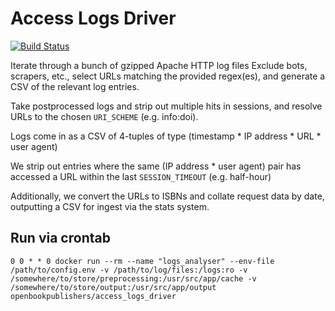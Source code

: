 # Access Logs Driver
[![Build Status](https://travis-ci.org/hirmeos/access_logs_driver.svg?branch=master)](https://travis-ci.org/hirmeos/access_logs_driver)


Iterate through a bunch of gzipped Apache HTTP log files
Exclude bots, scrapers, etc., select URLs matching the provided regex(es), and generate a CSV of the relevant log entries.

Take postprocessed logs and strip out multiple hits in sessions, and
resolve URLs to the chosen `URI_SCHEME` (e.g. info:doi).

Logs come in as a CSV of 4-tuples of type
 (timestamp * IP address * URL * user agent)

We strip out entries where the same (IP address * user agent) pair has accessed
a URL within the last `SESSION_TIMEOUT` (e.g. half-hour)

Additionally, we convert the URLs to ISBNs and collate request data by date,
outputting a CSV for ingest via the stats system.

## Run via crontab
```
0 0 * * 0 docker run --rm --name "logs_analyser" --env-file /path/to/config.env -v /path/to/log/files:/logs:ro -v /somewhere/to/store/preprocessing:/usr/src/app/cache -v /somewhere/to/store/output:/usr/src/app/output openbookpublishers/access_logs_driver
```
